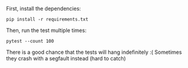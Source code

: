 First, install the dependencies:

```
pip install -r requirements.txt
```

Then, run the test multiple times:

```
pytest --count 100
```

There is a good chance that the tests will hang indefinitely :(
Sometimes they crash with a segfault instead (hard to catch)